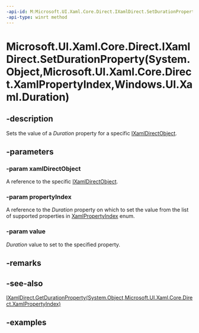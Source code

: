 ```yaml
---
-api-id: M:Microsoft.UI.Xaml.Core.Direct.IXamlDirect.SetDurationProperty(System.Object,Microsoft.UI.Xaml.Core.Direct.XamlPropertyIndex,Windows.UI.Xaml.Duration)
-api-type: winrt method
---
```


# Microsoft.UI.Xaml.Core.Direct.IXamlDirect.SetDurationProperty(System.Object,Microsoft.UI.Xaml.Core.Direct.XamlPropertyIndex,Windows.UI.Xaml.Duration)

<!--
public void SetDurationProperty (object xamlDirectObject, Microsoft.UI.Xaml.Core.Direct.XamlPropertyIndex propertyIndex, Windows.UI.Xaml.Duration value);
-->

## -description

Sets the value of a *Duration* property for a specific [IXamlDirectObject](ixamldirectobject.md).

## -parameters

### -param xamlDirectObject

A reference to the specific [IXamlDirectObject](ixamldirectobject.md).

### -param propertyIndex

A reference to the *Duration* property on which to set the value from the list of supported properties in [XamlPropertyIndex](xamlpropertyindex.md) enum.

### -param value

*Duration* value to set to the specified property.

## -remarks

## -see-also

[IXamlDirect.GetDurationProperty(System.Object,Microsoft.UI.Xaml.Core.Direct.XamlPropertyIndex)](ixamldirect_getdurationproperty_461221913.md)

## -examples
